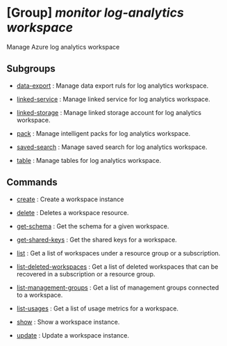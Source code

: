 # [Group] _monitor log-analytics workspace_

Manage Azure log analytics workspace

## Subgroups

- [data-export](/Commands/monitor/log-analytics/workspace/data-export/readme.md)
: Manage data export ruls for log analytics workspace.

- [linked-service](/Commands/monitor/log-analytics/workspace/linked-service/readme.md)
: Manage linked service for log analytics workspace.

- [linked-storage](/Commands/monitor/log-analytics/workspace/linked-storage/readme.md)
: Manage linked storage account for log analytics workspace.

- [pack](/Commands/monitor/log-analytics/workspace/pack/readme.md)
: Manage intelligent packs for log analytics workspace.

- [saved-search](/Commands/monitor/log-analytics/workspace/saved-search/readme.md)
: Manage saved search for log analytics workspace.

- [table](/Commands/monitor/log-analytics/workspace/table/readme.md)
: Manage tables for log analytics workspace.

## Commands

- [create](/Commands/monitor/log-analytics/workspace/_create.md)
: Create a workspace instance

- [delete](/Commands/monitor/log-analytics/workspace/_delete.md)
: Deletes a workspace resource.

- [get-schema](/Commands/monitor/log-analytics/workspace/_get-schema.md)
: Get the schema for a given workspace.

- [get-shared-keys](/Commands/monitor/log-analytics/workspace/_get-shared-keys.md)
: Get the shared keys for a workspace.

- [list](/Commands/monitor/log-analytics/workspace/_list.md)
: Get a list of workspaces under a resource group or a subscription.

- [list-deleted-workspaces](/Commands/monitor/log-analytics/workspace/_list-deleted-workspaces.md)
: Get a list of deleted workspaces that can be recovered in a subscription or a resource group.

- [list-management-groups](/Commands/monitor/log-analytics/workspace/_list-management-groups.md)
: Get a list of management groups connected to a workspace.

- [list-usages](/Commands/monitor/log-analytics/workspace/_list-usages.md)
: Get a list of usage metrics for a workspace.

- [show](/Commands/monitor/log-analytics/workspace/_show.md)
: Show a workspace instance.

- [update](/Commands/monitor/log-analytics/workspace/_update.md)
: Update a workspace instance.
